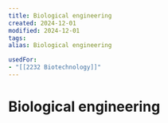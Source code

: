 ```yaml
---
title: Biological engineering
created: 2024-12-01
modified: 2024-12-01
tags: 
alias: Biological engineering

usedFor:
- "[[2232 Biotechnology]]"
---
```

# Biological engineering

